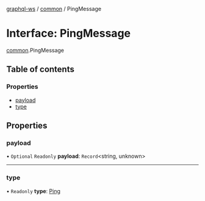 [graphql-ws](../README.md) / [common](../modules/common.md) / PingMessage

# Interface: PingMessage

[common](../modules/common.md).PingMessage

## Table of contents

### Properties

- [payload](common.pingmessage.md#payload)
- [type](common.pingmessage.md#type)

## Properties

### payload

• `Optional` `Readonly` **payload**: `Record`<string, unknown\>

___

### type

• `Readonly` **type**: [Ping](../enums/common.messagetype.md#ping)
